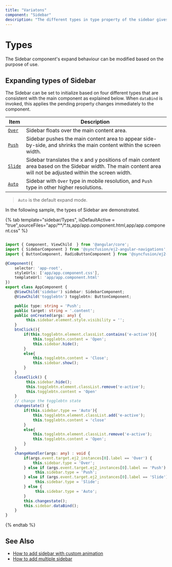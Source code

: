 ```yaml
---
title: "Variatons"
component: "Sidebar"
description: "The different types in type property of the sidebar gives flexibility to view or hide the content (primary/secondary) over/above the main content by pushing, sliding, or overlaying it."
---
```


# Types

The Sidebar component's expand behaviour can be modified based on the purpose of use.

## Expanding types of Sidebar

The Sidebar can be set to initialize based on four different types that are consistent with the main component as explained below. When `dataBind` is invoked, this applies the pending property changes immediately to the component.

 | Item | Description |
|-----|-----|
| [`Over`](../api/sidebar/#type) | Sidebar floats over the main content area.|
| [`Push`](../api/sidebar/#type) | Sidebar pushes the main content area to appear side-by-side, and shrinks the main content within the screen width.|
| [`Slide`](../api/sidebar/#type) |Sidebar translates the x and y positions of main content area based on the Sidebar width. The main content area will not be adjusted within the screen width. |
| [`Auto`](../api/sidebar/#type) | Sidebar with `Over` type in mobile resolution, and `Push` type in other higher resolutions. |

> `Auto` is the default expand mode.

In the following sample, the types of Sidebar are demonstrated.

{% tab template="sidebar/Types", isDefaultActive = "true",sourceFiles="app/**/*.ts,app/app.component.html,app/app.component.css" %}

```typescript

import { Component, ViewChild  } from '@angular/core';
import { SidebarComponent } from '@syncfusion/ej2-angular-navigations';
import { ButtonComponent, RadioButtonComponent } from '@syncfusion/ej2-angular-buttons';

@Component({
    selector: 'app-root',
    styleUrls: ['app/app.component.css'],
    templateUrl: 'app/app.component.html'
})
export class AppComponent {
    @ViewChild('sidebar') sidebar: SidebarComponent;
    @ViewChild('togglebtn') togglebtn: ButtonComponent;

    public type: string = 'Push';
    public target: string = '.content';
    public onCreated(args: any) {
         this.sidebar.element.style.visibility = '';
    }
    btnClick(){
        if(this.togglebtn.element.classList.contains('e-active')){
            this.togglebtn.content = 'Open';
            this.sidebar.hide();
        }
        else{
            this.togglebtn.content = 'Close';
            this.sidebar.show();
        }
    }
    closeClick() {
         this.sidebar.hide();
         this.togglebtn.element.classList.remove('e-active');
         this.togglebtn.content = 'Open'
    }
    // change the togglebtn state
    changestate() {
        if(this.sidebar.type == 'Auto'){
            this.togglebtn.element.classList.add('e-active');
            this.togglebtn.content = 'close'
        }
        else{
            this.togglebtn.element.classList.remove('e-active');
            this.togglebtn.content = 'Open';
        }
    }
    changeHandler(args: any) : void {
        if(args.event.target.ej2_instances[0].label == 'Over') {
            this.sidebar.type = 'Over';
        } else if (args.event.target.ej2_instances[0].label == 'Push') {
             this.sidebar.type = 'Push';
        } else if (args.event.target.ej2_instances[0].label == 'Slide') {
             this.sidebar.type = 'Slide';
        } else {
             this.sidebar.type = 'Auto';
        }
        this.changestate();
        this.sidebar.dataBind();
    }
}
```

{% endtab %}

## See Also

* [How to add sidebar with custom animation](./how-to/sidebar-with-variation-animation)
* [How to add multiple sidebar](./how-to/multiple-sidebar)